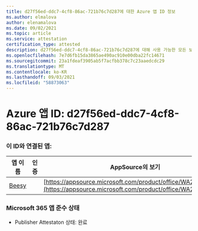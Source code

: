 ```yaml
---
title: d27f56ed-ddc7-4cf8-86ac-721b76c7d287에 대한 Azure 앱 ID 정보
ms.author: elmalova
author: elenamalova
ms.date: 09/02/2021
ms.topic: article
ms.service: attestation
certification_type: attested
description: d27f56ed-ddc7-4cf8-86ac-721b76c7d287에 대해 사용 가능한 모든 보안 및 규정 준수 정보입니다.
ms.openlocfilehash: 7e7d6fb15da3865ae490ac910e00dba22fc14671
ms.sourcegitcommit: 23a1fdeaf3905ab5f7acfbb378c7c23aaedcdc29
ms.translationtype: MT
ms.contentlocale: ko-KR
ms.lasthandoff: 09/03/2021
ms.locfileid: "58873063"
---
```

# <a name="azure-app-id-d27f56ed-ddc7-4cf8-86ac-721b76c7d287"></a>Azure 앱 ID: d27f56ed-ddc7-4cf8-86ac-721b76c7d287


### <a name="apps-associated-with-this-id"></a>이 ID와 연결된 앱:
| **앱 이름** | **인증** | **AppSource의 보기** |
|--------------|---------------|-----------------------|
| [Beesy](https://docs.microsoft.com/microsoft-365-app-certification/forward/WA200001248) |  | [https://appsource.microsoft.com/product/office/WA200001248](https://appsource.microsoft.com/product/office/WA200001248) |

### <a name="microsoft-365-app-compliance-status"></a>Microsoft 365 앱 준수 상태
- Publisher Attestaton 상태: 완료
